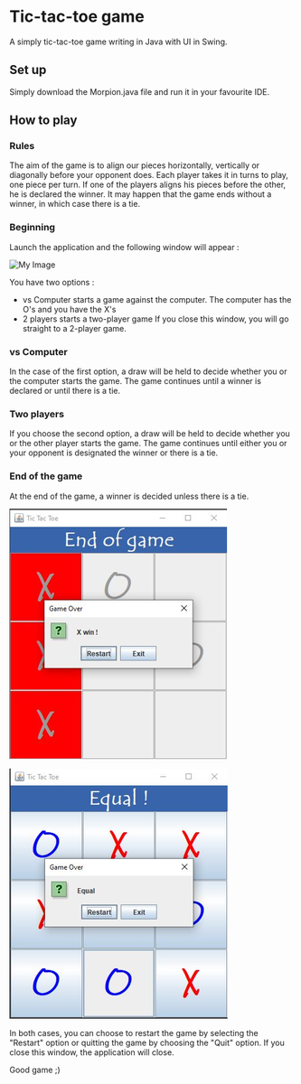 # Tic-tac-toe game
A simply tic-tac-toe game writing in Java with UI in Swing.

## Set up
Simply download the Morpion.java file and run it in your favourite IDE.

## How to play
### Rules
The aim of the game is to align our pieces horizontally, vertically or diagonally before your opponent does. Each player takes it in turns to play, one piece per turn. If one of the players aligns his pieces before the other, he is declared the winner. It may happen that the game ends without a winner, in which case there is a tie.

### Beginning
Launch the application and the following window will appear :

![My Image](../img/1_Begin.jpg)

You have two options :
- vs Computer starts a game against the computer. The computer has the O's and you have the X's
- 2 players starts a two-player game
If you close this window, you will go straight to a 2-player game.

### vs Computer
In the case of the first option, a draw will be held to decide whether you or the computer starts the game. The game continues until a winner is declared or until there is a tie.

### Two players
If you choose the second option, a draw will be held to decide whether you or the other player starts the game. The game continues until either you or your opponent is designated the winner or there is a tie.

### End of the game
At the end of the game, a winner is decided unless there is a tie.

![X win](img/2_X.jpg)

![Equal](img/3_Equal.jpg)

In both cases, you can choose to restart the game by selecting the "Restart" option or quitting the game by choosing the "Quit" option. If you close this window, the application will close.

Good game ;)
